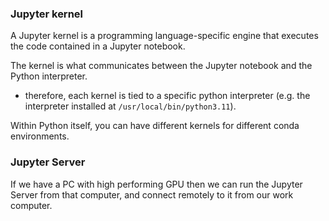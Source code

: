 
### Jupyter kernel
A Jupyter kernel is a programming language-specific engine that executes the code contained in a Jupyter notebook.

The kernel is what communicates between the Jupyter notebook and the Python interpreter.
- therefore, each kernel is tied to a specific python interpreter (e.g. the interpreter installed at `/usr/local/bin/python3.11`).

Within Python itself, you can have different kernels for different conda environments.

### Jupyter Server
If we have a PC with high performing GPU then we can run the Jupyter Server from that computer, and connect remotely to it from our work computer.
